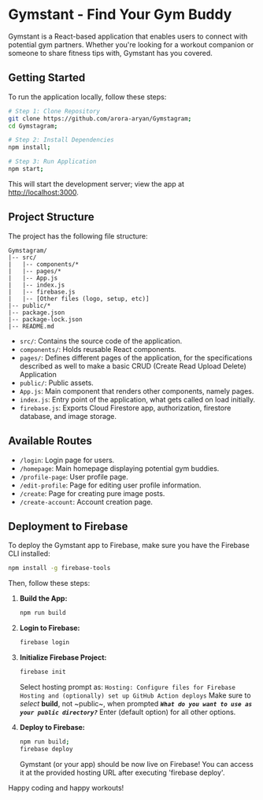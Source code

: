 # Gymstant - Find Your Gym Buddy

Gymstant is a React-based application that enables users to connect with potential gym partners. Whether you're looking for a workout companion or someone to share fitness tips with, Gymstant has you covered.

## Getting Started

To run the application locally, follow these steps:

```bash
# Step 1: Clone Repository
git clone https://github.com/arora-aryan/Gymstagram;
cd Gymstagram;

# Step 2: Install Dependencies
npm install;

# Step 3: Run Application
npm start;
```

This will start the development server; view the app at [http://localhost:3000](http://localhost:3000).

## Project Structure

The project has the following file structure:

```
Gymstagram/
|-- src/
|   |-- components/*
|   |-- pages/*
|   |-- App.js
|   |-- index.js
|   |-- firebase.js
|   |-- [Other files (logo, setup, etc)]
|-- public/*
|-- package.json
|-- package-lock.json
|-- README.md
```

- `src/`: Contains the source code of the application.
- `components/`: Holds reusable React components.
- `pages/`: Defines different pages of the application, for the specifications described as well to make a basic CRUD (Create Read Upload Delete) Application
- `public/`: Public assets.
- `App.js`: Main component that renders other components, namely pages.
- `index.js`: Entry point of the application, what gets called on load initially.
- `firebase.js`: Exports Cloud Firestore app, authorization, firestore database, and image storage.

## Available Routes

- `/login`: Login page for users.
- `/homepage`: Main homepage displaying potential gym buddies.
- `/profile-page`: User profile page.
- `/edit-profile`: Page for editing user profile information.
- `/create`: Page for creating pure image posts.
- `/create-account`: Account creation page.

## Deployment to Firebase

To deploy the Gymstant app to Firebase, make sure you have the Firebase CLI installed:

```bash
npm install -g firebase-tools
```

Then, follow these steps:

1. **Build the App:**
   ```bash
   npm run build
   ```

2. **Login to Firebase:**
   ```bash
   firebase login
   ```

3. **Initialize Firebase Project:**
   ```bash
   firebase init
   ```
   Select hosting prompt as: `Hosting: Configure files for Firebase Hosting and (optionally) set up GitHub
Action deploys`
   Make sure to *select* **build**, not ~public~, when prompted ***`What do you want to use as your public directory?`***
   Enter (default option) for all other options.
   

5. **Deploy to Firebase:**
   ```bash
   npm run build;
   firebase deploy
   ```

   Gymstant (or your app) should be now live on Firebase! You can access it at the provided hosting URL after executing 'firebase deploy'.

Happy coding and happy workouts!
